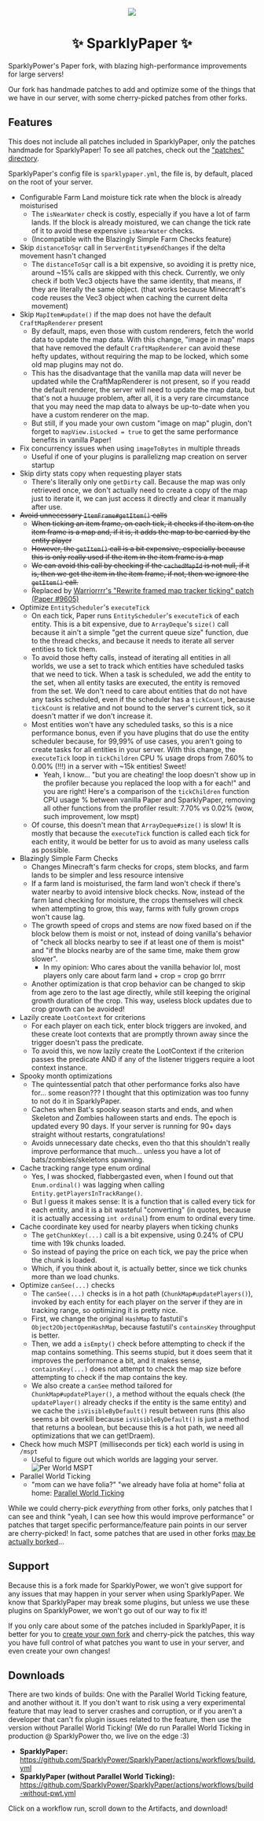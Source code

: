 <p align="center">
<img src="sparklypaper.png">
</p>

<p align="center">
<h1 align="center">✨ SparklyPaper ✨</h1>
</p>

SparklyPower's Paper fork, with blazing high-performance improvements for large servers!

Our fork has handmade patches to add and optimize some of the things that we have in our server, with some cherry-picked patches from other forks.

## Features

This does not include all patches included in SparklyPaper, only the patches handmade for SparklyPaper! To see all patches, check out the ["patches" directory](patches).

SparklyPaper's config file is `sparklypaper.yml`, the file is, by default, placed on the root of your server.

* Configurable Farm Land moisture tick rate when the block is already moisturised
  * The `isNearWater` check is costly, especially if you have a lot of farm lands. If the block is already moistured, we can change the tick rate of it to avoid these expensive `isNearWater` checks.
  * (Incompatible with the Blazingly Simple Farm Checks feature)
* Skip `distanceToSqr` call in `ServerEntity#sendChanges` if the delta movement hasn't changed
  * The `distanceToSqr` call is a bit expensive, so avoiding it is pretty nice, around ~15% calls are skipped with this check. Currently, we only check if both Vec3 objects have the same identity, that means, if they are literally the same object. (that works because Minecraft's code reuses the Vec3 object when caching the current delta movement)
* Skip `MapItem#update()` if the map does not have the default `CraftMapRenderer` present
  * By default, maps, even those with custom renderers, fetch the world data to update the map data. With this change, "image in map" maps that have removed the default `CraftMapRenderer` can avoid these hefty updates, without requiring the map to be locked, which some old map plugins may not do.
  * This has the disadvantage that the vanilla map data will never be updated while the CraftMapRenderer is not present, so if you readd the default renderer, the server will need to update the map data, but that's not a huuuge problem, after all, it is a very rare circumstance that you may need the map data to always be up-to-date when you have a custom renderer on the map.
  * But still, if you made your own custom "image on map" plugin, don't forget to `mapView.isLocked = true` to get the same performance benefits in vanilla Paper!
* Fix concurrency issues when using `imageToBytes` in multiple threads
  * Useful if one of your plugins is parallelizng map creation on server startup
* Skip dirty stats copy when requesting player stats
  * There's literally only one `getDirty` call. Because the map was only retrieved once, we don't actually need to create a copy of the map just to iterate it, we can just access it directly and clear it manually after use.
* ~~Avoid unnecessary `ItemFrame#getItem()` calls~~
  * ~~When ticking an item frame, on each tick, it checks if the item on the item frame is a map and, if it is, it adds the map to be carried by the entity player~~
  * ~~However, the `getItem()` call is a bit expensive, especially because this is only really used if the item in the item frame is a map~~
  * ~~We can avoid this call by checking if the `cachedMapId` is not null, if it is, then we get the item in the item frame, if not, then we ignore the `getItem()` call.~~
  * Replaced by [Warriorrrr's "Rewrite framed map tracker ticking" patch (Paper #9605)](https://github.com/PaperMC/Paper/pull/9605)
* Optimize `EntityScheduler`'s `executeTick`
  * On each tick, Paper runs `EntityScheduler`'s `executeTick` of each entity. This is a bit expensive, due to `ArrayDeque`'s `size()` call because it ain't a simple "get the current queue size" function, due to the thread checks, and because it needs to iterate all server entities to tick them.
  * To avoid those hefty calls, instead of iterating all entities in all worlds, we use a set to track which entities have scheduled tasks that we need to tick. When a task is scheduled, we add the entity to the set, when all entity tasks are executed, the entity is removed from the set. We don't need to care about entities that do not have any tasks scheduled, even if the scheduler has a `tickCount`, because `tickCount` is relative and not bound to the server's current tick, so it doesn't matter if we don't increase it.
  * Most entities won't have any scheduled tasks, so this is a nice performance bonus, even if you have plugins that do use the entity scheduler because, for 99,99% of use cases, you aren't going to create tasks for all entities in your server. With this change, the `executeTick` loop in `tickChildren` CPU % usage drops from 7.60% to 0.00% (!!!) in a server with ~15k entities! Sweet!
    * Yeah, I know... "but you are cheating! the loop doesn't show up in the profiler because you replaced the loop with a for each!" and you are right! Here's a comparison of the `tickChildren` function CPU usage % between vanilla Paper and SparklyPaper, removing all other functions from the profiler result: 7.70% vs 0.02% (wow, such improvement, low mspt)
  * Of course, this doesn't mean that `ArrayDeque#size()` is slow! It is mostly that because the `executeTick` function is called each tick for each entity, it would be better for us to avoid as many useless calls as possible.
* Blazingly Simple Farm Checks
  * Changes Minecraft's farm checks for crops, stem blocks, and farm lands to be simpler and less resource intensive
  * If a farm land is moisturised, the farm land won't check if there's water nearby to avoid intensive block checks. Now, instead of the farm land checking for moisture, the crops themselves will check when attempting to grow, this way, farms with fully grown crops won't cause lag.
  * The growth speed of crops and stems are now fixed based on if the block below them is moist or not, instead of doing vanilla's behavior of "check all blocks nearby to see if at least one of them is moist" and "if the blocks nearby are of the same time, make them grow slower".
    * In my opinion: Who cares about the vanilla behavior lol, most players only care about farm land + crop = crop go brrrr
  * Another optimization is that crop behavior can be changed to skip from age zero to the last age directly, while still keeping the original growth duration of the crop. This way, useless block updates due to crop growth can be avoided!
* Lazily create `LootContext` for criterions
  * For each player on each tick, enter block triggers are invoked, and these create loot contexts that are promptly thrown away since the trigger doesn't pass the predicate.
  * To avoid this, we now lazily create the LootContext if the criterion passes the predicate AND if any of the listener triggers require a loot context instance.
* Spooky month optimizations
  * The quintessential patch that other performance forks also have for... some reason??? I thought that this optimization was too funny to not do it in SparklyPaper.
  * Caches when Bat's spooky season starts and ends, and when Skeleton and Zombies halloween starts and ends. The epoch is updated every 90 days. If your server is running for 90+ days straight without restarts, congratulations!
  * Avoids unnecessary date checks, even tho that this shouldn't really improve performance that much... unless you have a lot of bats/zombies/skeletons spawning.
* Cache tracking range type enum ordinal
  * Yes, I was shocked, flabbergasted even, when I found out that `Enum.ordinal()` was lagging when calling `Entity.getPlayersInTrackRange()`.
  * But I guess it makes sense: It is a function that is called every tick for each entity, and it is a bit wasteful "converting" (in quotes, because it is actually accessing `int ordinal`) from enum to ordinal every time.
* Cache coordinate key used for nearby players when ticking chunks
  * The `getChunkKey(...)` call is a bit expensive, using 0.24% of CPU time with 19k chunks loaded.
  * So instead of paying the price on each tick, we pay the price when the chunk is loaded.
  * Which, if you think about it, is actually better, since we tick chunks more than we load chunks.
* Optimize `canSee(...)` checks
  * The `canSee(...)` checks is in a hot path (`ChunkMap#updatePlayers()`), invoked by each entity for each player on the server if they are in tracking range, so optimizing it is pretty nice.
  * First, we change the original `HashMap` to fastutil's `Object2ObjectOpenHashMap`, because fastutil's `containsKey` throughput is better.
  * Then, we add a `isEmpty()` check before attempting to check if the map contains something. This seems stupid, but it does seem that it improves the performance a bit, and it makes sense, `containsKey(...)` does not attempt to check the map size before attempting to check if the map contains the key.
  * We also create a `canSee` method tailored for `ChunkMap#updatePlayer()`, a method without the equals check (the `updatePlayer()` already checks if the entity is the same entity) and we cache the `isVisibleByDefault()` result between runs (this also seems a bit overkill because `isVisibleByDefault()` is just a method that returns a boolean, but because this is a hot path, we need all optimizations that we can get!Draem).
* Check how much MSPT (milliseconds per tick) each world is using in `/mspt`
  * Useful to figure out which worlds are lagging your server.
![Per World MSPT](docs/per-world-mspt.png)
* Parallel World Ticking
  * "mom can we have folia?" "we already have folia at home" folia at home: [Parallel World Ticking](docs/PARALLEL_WORLD_TICKING.md)

While we could cherry-pick *everything* from other forks, only patches that I can see and think "yeah, I can see how this would improve performance" or patches that target specific performance/feature pain points in our server are cherry-picked! In fact, some patches that are used in other forks [may be actually borked](docs/BORKED_PATCHES.md)...

## Support

Because this is a fork made for SparklyPower, we won't give support for any issues that may happen in your server when using SparklyPaper. We know that SparklyPaper may break some plugins, but unless we use these plugins on SparklyPower, we won't go out of our way to fix it!

If you only care about some of the patches included in SparklyPaper, it is better for you to [create your own fork](https://github.com/PaperMC/paperweight-examples) and cherry-pick the patches, this way you have full control of what patches you want to use in your server, and even create your own changes!

## Downloads

There are two kinds of builds: One with the Parallel World Ticking feature, and another without it. If you don't want to risk using a very experimental feature that may lead to server crashes and corruption, or if you aren't a developer that can't fix plugin issues related to the feature, then use the version without Parallel World Ticking! (We do run Parallel World Ticking in production @ SparklyPower tho, we live on the edge :3)

* **SparklyPaper:** https://github.com/SparklyPower/SparklyPaper/actions/workflows/build.yml
* **SparklyPaper (without Parallel World Ticking):** https://github.com/SparklyPower/SparklyPaper/actions/workflows/build-without-pwt.yml

Click on a workflow run, scroll down to the Artifacts, and download!